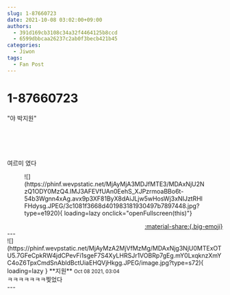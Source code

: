 ```yaml
---
slug: 1-87660723
date: 2021-10-08 03:02:00+09:00
authors:
  - 391d169cb3108c34a32f4464125b8ccd
  - 6599dbbcaa26237c2ab0f3becb421b45
categories:
  - Jiwon
tags:
  - Fan Post
---
```


# 1-87660723

<div class="post-container" markdown="1">
<div class="content-container md-sidebar__scrollwrap" markdown="1">

"야 박지원"<br><br><br><br><br><br>여르미 였다
<figure markdown="1">
![](https://phinf.wevpstatic.net/MjAyMjA3MDJfMTE3/MDAxNjU2NzQ1ODY0MzQ4.IMJ3AFEVfUAn0EehS_XJPzrmoaBBo6t-54b3Wgnn4xAg.avx9p3XF81ByX8dAiJLjw5wHosWj3xNIJztRHlFHdysg.JPEG/3c1081f3668d401983181930497b7897448.jpg?type=e1920){ loading=lazy onclick="openFullscreen(this)"}
</figure>


</div>
</div>

<div style="text-align: right;" markdown="1">
<a href="https://weverse.io/fromis9/fanpost/1-87660723" style="text-align: right;">:material-share:{.big-emoji}</a>
</div>
---

<div class="comments-container md-sidebar__scrollwrap" markdown="1">
<div class="comment" markdown="1">
<div class='id-container' markdown="1">
![](https://phinf.wevpstatic.net/MjAyMzA2MjVfMzMg/MDAxNjg3NjU0MTExOTU5.7GFeCpkRW4jdCPevFi1sgeF7S4XyLHRSJr1VOBRp7gEg.mY0LxqknzXmYC4oZ6TpxCmdSnAbldBctUiaEHQVjHkgg.JPEG/image.jpg?type=s72){ loading=lazy }
**<span class="artist">지원</span>** <small>Oct 08 2021, 03:04</small><br>
</div>
<div class='comment-body' markdown="1">
ㅋㅋㅋㅋㅋㅋㅋ찢었다
</div>
</div>
</div>
---
